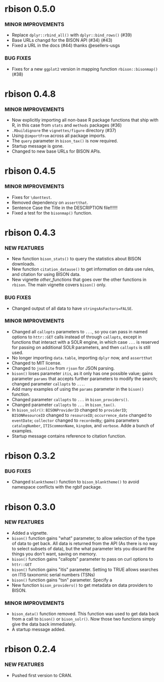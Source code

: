 rbison 0.5.0
============

### MINOR IMPROVEMENTS

* Replace `dplyr::rbind_all()` with `dplyr::bind_rows()` (#39)
* Base URLs changd for the BISON API (#34) (#43)
* Fixed a URL in the docs (#44) thanks @esellers-usgs

### BUG FIXES

* Fixes for a new `ggplot2` version in mapping function 
`rbison::bisonmap()` (#38)


rbison 0.4.8
===============

### MINOR IMPROVEMENTS

* Now explicitly importing all non-base R package functions that ship with R, in this case from `stats` and `methods` packages (#36)
* `.Rbuildignore` the `vignettes/figure` directory (#37)
* Using `@importFrom` across all package imports.
* The `query` parameter in `bison_tax()` is now required.
* Startup message is gone.
* Changed to new base URLs for BISON APIs. 


rbison 0.4.5
===============

### MINOR IMPROVEMENTS

* Fixes for `\donttest`.
* Removed dependency on `assertthat`. 
* Sentence Case the Title in the DESCRIPTION file!!!!!!
* Fixed a test for the `bisonmap()` function.

rbison 0.4.3
===============

### NEW FEATURES

+ New function `bison_stats()` to query the statistics about BISON downloads.
+ New function `citation_datause()` to get information on data use rules, and citation for using BISON data.
+ New vignette *other_functions* that goes over the other functions in `rbison`. The main vignette covers `bison()` only.

### BUG FIXES

* Changed output of all data to have `stringsAsFactors=FALSE`.

### MINOR IMPROVEMENTS

* Changed all `callopts` parameters to `...`, so you can pass in named options to `httr::GET` calls instead of through `callopts`, except in functions that interact with a SOLR engine, in which case `...` is reserved for passing on additional SOLR parameters, and then `callopts` is still used.
* No longer importing `data.table`, importing `dplyr` now, and `assertthat`
* Changed to MIT license.
* Changed to `jsonlite` from `rjson` for JSON parsing.
* `bison()` loses parameter `itis`, as it only has one possible value; gains parameter `params` that accepts further parameters to modify the search; changed parameter `callopts` to `...`.
* Add many examples of using the `params` parameter in the `bison()` function.
* Changed parameter `callopts` to `...` in `bison_providers()`.
* Changed parameter `callopts` to `...` in `bison_tax()`.
* In `bison_solr()`: `BISONProviderID` changed to `providerID`; `BISONResourceID` changed to `resourceID`; `occurrence_date` changed to `eventDate`; `collector` changed to `recordedBy`; gains parameters `catalogNumber`, `ITIScommonName`, `kingdom`, and `verbose`. Adde a bunch of examples.
* Startup message contains reference to citation function.

rbison 0.3.2
===============

### BUG FIXES

* Changed `blanktheme()` function to `bison_blanktheme()` to avoid namespace conflicts with the rgbif package.

rbison 0.3.0
===============

### NEW FEATURES

* Added a vignette.
* `bison()` function gains "what" parameter, to allow selection of the type of data to get back. All data is returned from the API (As there is no way to select subsets of data), but the what parameter lets you discard the things you don't want, saving on memory.
* `bison()` function gains "callopts" parameter to pass on curl options to `httr::GET`
* `bison()` function gains "itis" parameter. Setting to TRUE allows searches on ITIS taxonomic serial numbers (TSNs)
* `bison()` function gains "tsn" parameter. Specify a
* New function `bison_providers()` to get metadata on data providers to BISON.

### MINOR IMPROVEMENTS

* `bison_data()` function removed. This function was used to get data back from a call to `bison()` or `bison_solr()`. Now those two functions simply give the data back immediately.
* A startup message added.

rbison 0.2.4
===============

### NEW FEATURES

* Pushed first version to CRAN.
